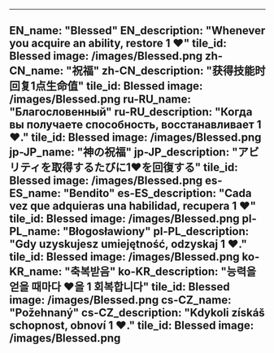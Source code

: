 ---

EN_name: "Blessed"
EN_description: "Whenever you acquire an ability, restore 1 ❤️"
tile_id: Blessed
image: /images/Blessed.png
zh-CN_name: "祝福"
zh-CN_description: "获得技能时回复1点生命值"
tile_id: Blessed
image: /images/Blessed.png
ru-RU_name: "Благословенный"
ru-RU_description: "Когда вы получаете способность, восстанавливает 1 ❤️."
tile_id: Blessed
image: /images/Blessed.png
jp-JP_name: "神の祝福"
jp-JP_description: "アビリティを取得するたびに1❤️を回復する"
tile_id: Blessed
image: /images/Blessed.png
es-ES_name: "Bendito"
es-ES_description: "Cada vez que adquieras una habilidad, recupera 1 ❤️"
tile_id: Blessed
image: /images/Blessed.png
pl-PL_name: "Błogosławiony"
pl-PL_description: "Gdy uzyskujesz umiejętność, odzyskaj 1 ❤️."
tile_id: Blessed
image: /images/Blessed.png
ko-KR_name: "축복받음"
ko-KR_description: "능력을 얻을 때마다 ❤️을 1 회복합니다"
tile_id: Blessed
image: /images/Blessed.png
cs-CZ_name: "Požehnaný"
cs-CZ_description: "Kdykoli získáš schopnost, obnoví 1 ❤️."
tile_id: Blessed
image: /images/Blessed.png
---